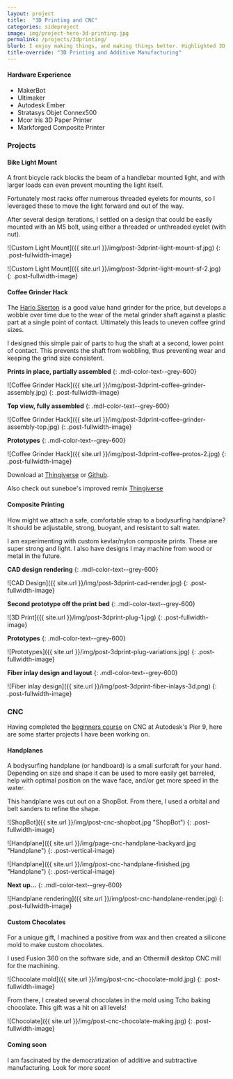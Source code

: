 ```yaml
---
layout: project
title:  "3D Printing and CNC"
categories: sideproject
image: img/project-hero-3d-printing.jpg
permalink: /projects/3dprinting/
blurb: I enjoy making things, and making things better. Highlighted 3D printing projects & prototypes. 
title-override: "3D Printing and Additive Manufacturing"
---
```

#### Hardware Experience

- MakerBot
- Ultimaker
- Autodesk Ember
- Stratasys Objet Connex500
- Mcor Iris 3D Paper Printer
- Markforged Composite Printer

### Projects

#### Bike Light Mount

A front bicycle rack blocks the beam of a handlebar mounted light, and with larger loads can even prevent mounting the light itself.

Fortunately most racks offer numerous threaded eyelets for mounts, so I leveraged these to move the light forward and out of the way.

After several design iterations, I settled on a design that could be easily mounted with an M5 bolt, using either a threaded or unthreaded eyelet (with nut). 

![Custom Light Mount]({{ site.url }}/img/post-3dprint-light-mount-sf.jpg)
{: .post-fullwidth-image}

![Custom Light Mount]({{ site.url }}/img/post-3dprint-light-mount-sf-2.jpg)
{: .post-fullwidth-image}

#### Coffee Grinder Hack

The <a rel="nofollow" href="http://www.amazon.com/gp/product/B001802PIQ/ref=as_li_tl?ie=UTF8&camp=1789&creative=9325&creativeASIN=B001802PIQ&linkCode=as2&tag=ryanarna-20&linkId=UVOYMNHMT7RI533J">Hario Skerton</a><img src="http://ir-na.amazon-adsystem.com/e/ir?t=ryanarna-20&l=as2&o=1&a=B001802PIQ" width="1" height="1" border="0" alt="" style="border:none !important; margin:0px !important;" /> is a good value hand grinder for the price, but develops a wobble over time due to the wear of the metal grinder shaft against a plastic part at a single point of contact. Ultimately this leads to uneven coffee grind sizes. 

I designed this simple pair of parts to hug the shaft at a second, lower point of contact. This prevents the shaft from wobbling, thus preventing wear and keeping the grind size consistent. 

**Prints in place, partially assembled**
{: .mdl-color-text--grey-600}

![Coffee Grinder Hack]({{ site.url }}/img/post-3dprint-coffee-grinder-assembly.jpg)
{: .post-fullwidth-image}

**Top view, fully assembled**
{: .mdl-color-text--grey-600}

![Coffee Grinder Hack]({{ site.url }}/img/post-3dprint-coffee-grinder-assembly-top.jpg)
{: .post-fullwidth-image}

**Prototypes**
{: .mdl-color-text--grey-600}

![Coffee Grinder Hack]({{ site.url }}/img/post-3dprint-coffee-protos-2.jpg)
{: .post-fullwidth-image}

Download at [Thingiverse](https://www.thingiverse.com/thing:984399) or [Github](https://github.com/arnaudin/Printable-STL/tree/master/Hario%20Skerton%20Grinder%20Spacer%20Bearing). 

Also check out suneboe's improved remix [Thingiverse](https://www.thingiverse.com/thing:1640345)

#### Composite Printing

How might we attach a safe, comfortable strap to a bodysurfing handplane? It should be adjustable, strong, buoyant, and resistant to salt water.

I am experimenting with custom kevlar/nylon composite prints. These are super strong and light. I also have designs I may machine from wood or metal in the future. 

**CAD design rendering**
{: .mdl-color-text--grey-600}

![CAD Design]({{ site.url }}/img/post-3dprint-cad-render.jpg)
{: .post-fullwidth-image}

**Second prototype off the print bed**
{: .mdl-color-text--grey-600}

![3D Print]({{ site.url }}/img/post-3dprint-plug-1.jpg)
{: .post-fullwidth-image}

**Prototypes**
{: .mdl-color-text--grey-600}

![Prototypes]({{ site.url }}/img/post-3dprint-plug-variations.jpg)
{: .post-fullwidth-image}

**Fiber inlay design and layout**
{: .mdl-color-text--grey-600}

![Fiber inlay design]({{ site.url }}/img/post-3dprint-fiber-inlays-3d.png)
{: .post-fullwidth-image}

### CNC

Having completed the [beginners course](http://www.instructables.com/id/Learn-CNC-The-Hard-Way/) on CNC at Autodesk's Pier 9, here are some starter projects I have been working on. 

#### Handplanes

A bodysurfing handplane (or handboard) is a small surfcraft for your hand. Depending on size and shape it can be used to more easily get barreled, help with optimal position on the wave face, and/or get more speed in the water. 

This handplane was cut out on a ShopBot. From there, I used a orbital and belt sanders to refine the shape.

![ShopBot]({{ site.url }}/img/post-cnc-shopbot.jpg "ShopBot")
{: .post-fullwidth-image}

![Handplane]({{ site.url }}/img/page-cnc-handplane-backyard.jpg "Handplane")
{: .post-vertical-image}

![Handplane]({{ site.url }}/img/post-cnc-handplane-finished.jpg "Handplane")
{: .post-vertical-image}

**Next up...**
{: .mdl-color-text--grey-600}

![Handplane rendering]({{ site.url }}/img/post-cnc-handplane-render.jpg)
{: .post-fullwidth-image}

#### Custom Chocolates

For a unique gift, I machined a positive from wax and then created a silicone mold to make custom chocolates.

I used Fusion 360 on the software side, and an Othermill desktop CNC mill for the machining. 

![Chocolate mold]({{ site.url }}/img/post-cnc-chocolate-mold.jpg)
{: .post-fullwidth-image}

From there, I created several chocolates in the mold using Tcho baking chocolate. This gift was a hit on all levels!

![Chocolate]({{ site.url }}/img/post-cnc-chocolate-making.jpg)
{: .post-fullwidth-image}

#### Coming soon

I am fascinated by the democratization of additive and subtractive manufacturing. Look for more soon!


